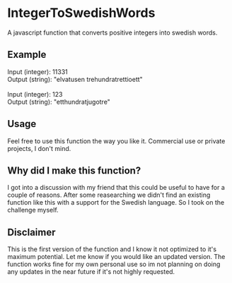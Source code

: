 # IntegerToSwedishWords

A javascript function that converts positive integers into swedish words.

## Example

Input (integer): 11331 \
Output (string): "elvatusen trehundratrettioett" \
 \
Input (integer): 123 \
Output (string): "etthundratjugotre"

## Usage

Feel free to use this function the way you like it. Commercial use or private projects, I don't mind.

## Why did I make this function?

I got into a discussion with my friend that this could be useful to have for a couple of reasons. After some reasearching we didn't find an existing function like this with a support for the Swedish language. So I took on the challenge myself.

## Disclaimer

This is the first version of the function and I know it not optimized to it's maximum potential. Let me know if you would like an updated version.
The function works fine for my own personal use so im not planning on doing any updates in the near future if it's not highly requested.
